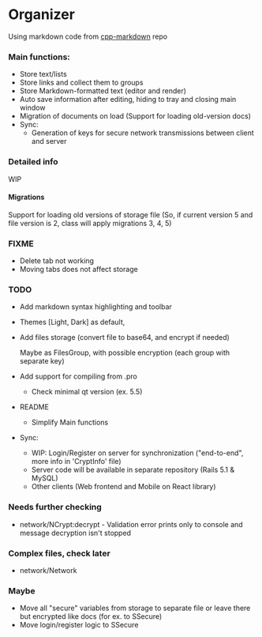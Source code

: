 # Organizer

Using markdown code from [cpp-markdown](https://github.com/sevenjay/cpp-markdown) repo

### Main functions:
- Store text/lists
- Store links and collect them to groups
- Store Markdown-formatted text (editor and render)
- Auto save information after editing, hiding to tray and closing main window
- Migration of documents on load (Support for loading old-version docs)
- Sync:
    - Generation of keys for secure network transmissions between client and server

### Detailed info
WIP

#### Migrations
Support for loading old versions of storage file (So, if current version 5 and file version is 2, class will apply migrations 3, 4, 5)

### FIXME
- Delete tab not working
- Moving tabs does not affect storage

### TODO
- Add markdown syntax highlighting and toolbar

- Themes [Light, Dark] as default, 

- Add files storage (convert file to base64, and encrypt if needed)

  Maybe as FilesGroup, with possible encryption (each group with separate key)

- Add support for compiling from .pro

  - Check minimal qt version (ex. 5.5)
  
- README
  - Simplify Main functions
  
- Sync:
    - WIP: Login/Register on server for synchronization ("end-to-end", more info in 'CryptInfo' file)
    - Server code will be available in separate repository (Rails 5.1 & MySQL)
    - Other clients (Web frontend and Mobile on React library)
    
### Needs further checking
- network/NCrypt:decrypt - Validation error prints only to console and message decryption isn't stopped

### Complex files, check later
- network/Network

### Maybe
- Move all "secure" variables from storage to separate file or leave there but encrypted like docs (for ex. to SSecure)
- Move login/register logic to SSecure
